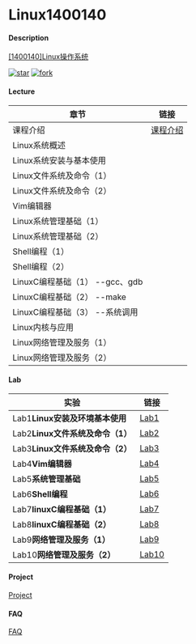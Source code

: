 # Linux1400140

#### Description

[[1400140]Linux操作系统](https://gitee.com/lkljty/Linux1400140)

[![star](https://gitee.com/lkljty/Linux1400140/badge/star.svg?theme=dark)](https://gitee.com/lkljty/Linux1400140/stargazers)
[![fork](https://gitee.com/lkljty/Linux1400140/badge/fork.svg?theme=dark)](https://gitee.com/lkljty/Linux1400140/members)

#### Lecture

| 章节                           | 链接                           |
| ------------------------------ | ------------------------------ |
| 课程介绍                       | [课程介绍](./lecture/Intro.md) |
| Linux系统概述                  |                                |
| Linux系统安装与基本使用        |                                |
| Linux文件系统及命令（1）       |                                |
| Linux文件系统及命令（2）       |                                |
| Vim编辑器                      |                                |
| Linux系统管理基础（1）         |                                |
| Linux系统管理基础（2）         |                                |
| Shell编程（1）                 |                                |
| Shell编程（2）                 |                                |
| LinuxC编程基础（1） --gcc、gdb |                                |
| LinuxC编程基础（2） --make     |                                |
| LinuxC编程基础（3） --系统调用 |                                |
| Linux内核与应用                |                                |
| Linux网络管理及服务（1）       |                                |
| Linux网络管理及服务（2）       |                                |

#### Lab

| 实验                             | 链接                    |
| -------------------------------- | ----------------------- |
| Lab1**Linux安装及环境基本使用**  | [Lab1](./lab/lab1.md)   |
| Lab2**Linux文件系统及命令（1）** | [Lab2](./lab/lab2.md)   |
| Lab3**Linux文件系统及命令（2）** | [Lab3](./lab/lab3.md)   |
| Lab4**Vim编辑器**                | [Lab4](./lab/lab4.md)   |
| Lab5**系统管理基础**             | [Lab5](./lab/lab5.md)   |
| Lab6**Shell编程**                | [Lab6](./lab/lab6.md)   |
| Lab7**linuxC编程基础（1）**      | [Lab7](./lab/lab7.md)   |
| Lab8**linuxC编程基础（2）**      | [Lab8](./lab/lab8.md)   |
| Lab9**网络管理及服务（1）**      | [Lab9](./lab/lab9.md)   |
| Lab10**网络管理及服务（2）**     | [Lab10](./lab/lab10.md) |

#### Project

[Project](./project/project.md)

#### FAQ

[FAQ](./FAQ/FAQ.md)